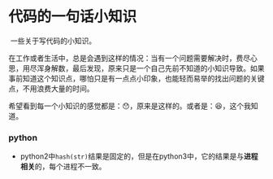 # 代码的一句话小知识

​		一些关于写代码的小知识。

​		在工作或者生活中，总是会遇到这样的情况：当有一个问题需要解决时，费尽心思，用尽浑身解数，最后发现，原来只是一个自己先前不知道的小知识导致。如果事前知道这个知识点，哪怕只是有一点点小印象，也能轻而易举的找出问题的关键点，不用浪费大量的时间。

​		希望看到每一个小知识的感觉都是：😯，原来是这样的。或者是：😆，这个我知道。

### python

- python2中`hash(str)`结果是固定的，但是在python3中，它的结果是与**进程相关**的，每个进程不一致。

